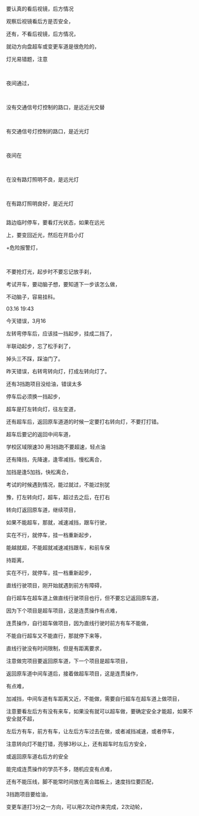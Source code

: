 
要认真的看后视镜，后方情况

观察后视镜看后方是否安全，

还有，不看后视镜，后方情况，


就动方向盘超车或变更车道是很危险的，



灯光易错题，注意

<br>



夜间通过，



<br>


没有交通信号灯控制的路口，是远近光交替

<br>


有交通信号灯控制的路口，是近光灯


<br>

夜间在

<br>


在没有路灯照明不良，是远光灯


<br>


在有路灯照明良好，是近光灯


<br>
路边临时停车，要看灯光状态，如果在远光

上，要变回近光，然后在开启小灯

+危险报警灯，



<br>


不要抢灯光，起步时不要忘记放手刹，


考试开车，要动脑子想，要知道下一步该怎么做，

不动脑子，容易挂科。


03.16 19:43

今天错误，3月16

左转弯停车后，应该挂一挡起步，挂成二挡了，


半联动起步，忘了松手刹了，

掉头三不踩，踩油门了。

昨天错误，右转弯转向灯，打成左转向灯了。

还有3挡跑项目没给油，错误太多

停车后必须换一挡起步，

超车是打左转向灯，往左变道，


还有超车后，返回原车道道的时候一定要打右转向灯，不要打打错。


超车后要记的返回中间车道，


学校区域限速30 用3挡跑不要超速，轻点油

还有降挡，先降速，逢零减挡，慢松离合，

加挡是逢5加挡，快松离合，



考试的时候遇到情况，能过就过，不能过别犹

豫，打左转向灯，超车，超过去之后，在打右

转向灯返回原车道，继续项目，


如果不能超车，那就，减速减挡，跟车行驶，


实在不行，就停车，挂一档重新起步，

能越就超，不能超就减速减挡跟车，和前车保

持距离，


实在不行，就停车，挂一档重新起步，


直线行驶项目，刚开始就遇到前方有障碍，

自行超车在超车道上做直线行驶项目也行，但不要忘记返回原车道，


因为下个项目是超车项目，这是连贯操作有点难，


连贯操作，自行超车做项目，因为直线行驶时前方有车不能做，

不能自行超车又不能直行，那就停下来等，

直线行驶没有时间限制，但是有距离要求，


注意做完项目要返回原车道，下一个项目是超车项目，

返回原车道中间车道后，接着做超车项目，这是连贯操作，

有点难，


加减挡，中间车道有车距离又近，不能做，需要自行超车在超车道上做项目，


注意要看左后方有没有来车，如果没有就可以超车做，要确定安全才能超，如果不安全就不超，


左后方有车，前方有车，让左后方车过去在做，或者减挡减速，或者停车，


注意转向灯不能打错，亮够3秒以上，还有超车时左后方安全，

或返回原车道右后方的安全

能完成连贯操作的学员不多，随机应变有点难，



还有不能压线，脚不能常时间放在离合踏板上，速度挡位要匹配，


3挡跑项目要给油，


变更车道打3分之一方向，可以用2次动作来完成，2次动轮，




